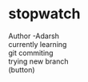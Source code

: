 # stopwatch
Author -Adarsh <br>
currently learning <br>
git commiting<br>
trying new branch<br>
(button)
